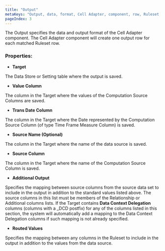 ```yaml
---
title: "Output"
metaKeys: "Output, data, format, Cell Adapter, component, row, Ruleset, Properties, Target, Value Column, Trans Date, Computation, Source Name, Additional, mapping, Routed"
pageIndex: 3
---
```



The Output specifies the data and output format of the Cell Adapter component. The Cell Adapter component will create one output row for each matched Ruleset row.
<br/>

### Properties:

*	**Target** 

 The Data Store or Setting table where the output is saved.

*	**Value Column**

 The column in the Target where the values of the Computation Source Columns are saved.

*	**Trans Date Column**

 The column in the Target where the Date represented by the Computation Source Column (of type Time Frame Measure Column) is saved.

*	**Source Name (Optional)**

 The column in the Target where the name of the data source is saved.

*	**Source Column**

 The column in the Target where the name of the Computation Source Column is saved.

*	**Additional Output**

 Specifies the mapping between source columns from the source data set to include in the output in addition to the standard values listed above. The source columns in this list must be members of the Relationship or Additional columns lists.
 If the Target contains **Data Context Delegation** columns (columns with a _DCD postfix) for any of the columns listed in this section, the system will automatically add a mapping to the Data Context Delegation columns if such mapping is not already specified.

*	**Routed Values**

 Specifies the mapping between any columns in the Ruleset to include in the output in addition to the values from the data source.
